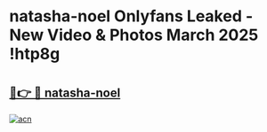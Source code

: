 # natasha-noel Onlyfans Leaked - New Video & Photos March 2025 !htp8g

# <h2><a href="https://h0wc59.iuczelnia.edu.pl?title=natasha-noel&ref=htp8g">🔗👉 🔴 natasha-noel</a></h2>

[![acn](https://github.com/user-attachments/assets/0f9c940e-d8b0-45ae-aac7-cd30a18b3e1c)](https://h0wc59.iuczelnia.edu.pl?title=natasha-noel&ref=htp8g)

